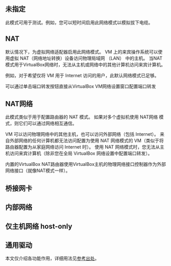 ## 未指定

此模式可用于测试。例如，您可以短时间启用此网络模式以模拟拔下电缆。

## NAT

默认情况下，为虚拟网络适配器启用此网络模式。
VM 上的来宾操作系统可以使用虚拟 NAT（网络地址转换）设备访问物理局域网 （LAN） 中的主机。
当NAT模式用于VirtualBox网络时，无法从主机或网络中的其他计算机访问来宾计算机。

例如，对于希望仅将 VM 用于 Internet 访问的用户，此默认网络模式已足够。

可以通过单击端口转发按钮直接从VirtualBox VM网络设置窗口配置端口转发

## NAT网络

此模式类似于用于配置路由器的 NAT 模式。
如果对多个虚拟机使用 NAT网络 模式，则它们可以通过网络相互通信。

VM 可以访问物理网络中的其他主机，也可以访问外部网络（包括 Internet）。
来自外部网络的任何计算机都无法访问配置为使用 NAT 网络模式的 VM（类似于将路由器配置为从家庭网络访问 Internet 时）。
使用 NAT 网络模式时，您无法从主机访问来宾计算机（除非您在全局 VirtualBox 网络设置中配置端口转发）。

内置的VirtualBox NAT路由器使用VirtualBox主机的物理网络接口控制器作为外部网络接口（就像NAT模式一样）。

[//]: # (todo virtual box 网络模式 后续内容再次配置时再行整理)
## 桥接网卡

## 内部网络

## 仅主机网络 host-only

## 通用驱动

本文仅介绍各功能作用，详细用法见[参考出处](https://segmentfault.com/a/1190000043810778)。